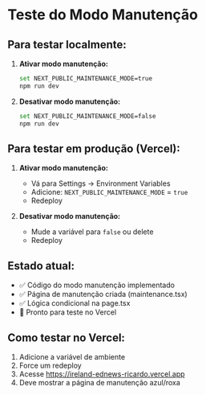 # Teste do Modo Manutenção

## Para testar localmente:

1. **Ativar modo manutenção:**
   ```bash
   set NEXT_PUBLIC_MAINTENANCE_MODE=true
   npm run dev
   ```

2. **Desativar modo manutenção:**
   ```bash
   set NEXT_PUBLIC_MAINTENANCE_MODE=false
   npm run dev
   ```

## Para testar em produção (Vercel):

1. **Ativar modo manutenção:**
   - Vá para Settings → Environment Variables
   - Adicione: `NEXT_PUBLIC_MAINTENANCE_MODE` = `true`
   - Redeploy

2. **Desativar modo manutenção:**
   - Mude a variável para `false` ou delete
   - Redeploy

## Estado atual:
- ✅ Código do modo manutenção implementado
- ✅ Página de manutenção criada (maintenance.tsx)
- ✅ Lógica condicional na page.tsx
- 🔄 Pronto para teste no Vercel

## Como testar no Vercel:
1. Adicione a variável de ambiente
2. Force um redeploy
3. Acesse https://ireland-ednews-ricardo.vercel.app
4. Deve mostrar a página de manutenção azul/roxa
